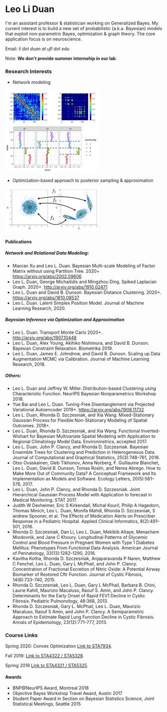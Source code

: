 # Leo Li Duan

I'm an assistant professor & statistician working on Generalized Bayes. My current interest is to build a new set of probabilistic (a.k.a. Bayesian) models that exploit non-parametric Bayes, optimization & graph theory. The core application focus is on neuroscience.

Email:
_li dot duan at ufl dot edu_

Note: **We don't provide summer internship in our lab**. 


### Research Interests
* Network modeling

<img src="./network_corr.png" width="150"> <img src="./network_est_model.png" width="150">
<img src="./sign_partition.png" width="300"> 

* Optimization-based approach to posterior sampling  & approximation

<img src="./transport.png" width="300">




#### Publications

##### Network and Relational Data Modeling:
*   Maoran Xu and Leo L. Duan. Bayesian Multi-scale Modeling of Factor Matrix without using Partition Tree. 2020+ https://arxiv.org/abs/2002.09606
*   Leo L. Duan, George Michailidis and Mingzhou Ding. Spiked Laplacian Graph. 2020+. http://arxiv.org/abs/1910.02471
*   Leo L. Duan and David B. Dunson. Bayesian Distance Clustering. 2020+. https://arxiv.org/abs/1810.08537
*   Leo L. Duan. Latent Simplex Position Model. Journal of Machine Learning Research, 2020.

##### Bayesian Inference via Optimization and Approximation
*   Leo L. Duan. Transport Monte Carlo 2020+. http://arxiv.org/abs/1907.10448
*   Leo L. Duan, Alex Young, Akihiko Nishimura, and David B. Dunson. Bayesian Constraint Relaxation. Biometrika 2019.
*   Leo L. Duan, James E. Johndrow, and David B. Dunson. Scaling up Data Augmentation MCMC via Calibration. Journal of Machine Learning Research, 2018.


##### Others:
*   Leo L. Duan and Jeffrey W. Miller. Distribution-based Clustering using Characteristic Function. NeurIPS Bayesian Nonparametrics Workshop 2018.
*   Yue Bai and Leo L. Duan. Tuning-Free Disentanglement via Projected Variational Autoencoder  2019+. https://arxiv.org/abs/1906.11732
*   Leo L. Duan, Rhonda D. Szczesniak, and Xia Wang. Mixed-Stationary Gaussian Process for Flexible Non-Stationary Modeling of Spatial Outcomes. 2018+.
*   Leo L. Duan, Rhonda D. Szczesniak, and Xia Wang. Functional Inverted-Wishart for Bayesian Multivariate Spatial Modeling with Application to Regional Climatology Model Data. Environmetrics, accepted 2017.
*   Leo L. Duan, John P. Clancy, and Rhonda D. Szczesniak. Bayesian Ensemble Trees for Clustering and Prediction in Heterogeneous Data. Journal of Computational and Graphical Statistics, 25(3):748–761, 2016.
*	Otso Ovaskainen, Gleb Tikhonov, Anna Norberg, F. Guillaume Blanchet, Leo L. Duan, David B. Dunson, Tomas Roslin, and Nerea Abrego. How to Make More Out of Community Data? A Conceptual Framework and Its Implementation as Models and Software. Ecology Letters, 20(5):561–576, 2017.
*  Leo L. Duan, John P. Clancy, and Rhonda D. Szczesniak. Joint Hierarchical Gaussian Process Model with Application to forecast in Medical Monitoring. STAT 2017.
*  Judith W Dexheimer, Eric S Kirkendall, Michal Kouril, Philip A Hagedorn, Thomas Minich, Leo L. Duan, Monifa Mahdi, Rhonda D. Szczesniak, S andrew Spooner, et al. The Effects of Medication Alerts on Prescriber Response in a Pediatric Hospital. Applied Clinical Informatics, 8(2):491–501, 2016.
*  Rhonda D. Szczesniak, Dan Li, Leo L. Duan, Mekibib Altaye, Menachem Miodovnik, and Jane C Khoury. Longitudinal Patterns of Glycemic Control and Blood Pressure in Pregnant Women with Type 1 Diabetes Mellitus: Phenotypes From Functional Data Analysis. American Journal of Perinatology, 33(13):1282–1290, 2016.
*  Kavitha Kotha, Rhonda D. Szczesniak, Anjaparavanda P Naren, Matthew C Fenchel, Leo L. Duan, Gary L McPhail, and John P. Clancy. Concentration of Fractional Excretion of Nitric Oxide: A Potential Airway Biomarker of Restored Cftr Function. Journal of Cystic Fibrosis, 14(6):733–740, 2015. 
*  Rhonda D. Szczesniak, Leo L. Duan, Gary L McPhail, Barbara B. Chini, Laurie Kahill, Maurizio Macaluso, Raouf S. Amin, and John P. Clancy. Determinants for the Early Onset of Rapid FEV1 Decline in Cystic Fibrosis. Pediatric Pulmonology, 48:368, 2013.
*  Rhonda D. Szczesniak, Gary L. McPhail, Leo L. Duan, Maurizio Macaluso, Raouf S Amin, and John P. Clancy. A Semiparametric Approach to Estimate Rapid Lung Function Decline in Cystic Fibrosis. Annals of Epidemiology, 23(12):771–777, 2013.


### Course Links

Spring 2020: Convex Optimization
[Link to STA7934](./stat7934/start.html).

Fall 2019:
[Link to STA4322 / STA5328](./stat4322/start.html).

Spring 2019
[Link to STA4321 / STA5325](./stat4321/start.html).



#### Awards
- BNP@NeurIPS Award, Montreal 2018
- Objective Bayes Workshop Travel Award, Austin 2017
- Student Paper Award in Section on Bayesian Statistics Science, Joint Statistical Meetings, Seattle 2015

